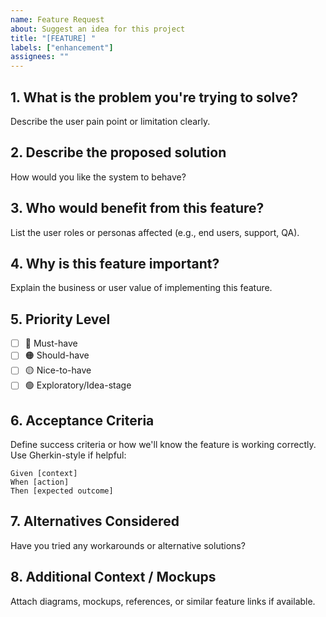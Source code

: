 ```yaml
---
name: Feature Request
about: Suggest an idea for this project
title: "[FEATURE] "
labels: ["enhancement"]
assignees: ""
---
```


## 1. What is the problem you're trying to solve?

Describe the user pain point or limitation clearly.

## 2. Describe the proposed solution

How would you like the system to behave?

## 3. Who would benefit from this feature?

List the user roles or personas affected (e.g., end users, support, QA).

## 4. Why is this feature important?

Explain the business or user value of implementing this feature.

## 5. Priority Level

- [ ] 🔴 Must-have
- [ ] 🟠 Should-have
- [ ] 🟡 Nice-to-have
- [ ] 🟢 Exploratory/Idea-stage

## 6. Acceptance Criteria

Define success criteria or how we'll know the feature is working correctly. Use Gherkin-style if helpful:

```
Given [context]
When [action]
Then [expected outcome]
```

## 7. Alternatives Considered

Have you tried any workarounds or alternative solutions?

## 8. Additional Context / Mockups

Attach diagrams, mockups, references, or similar feature links if available. 